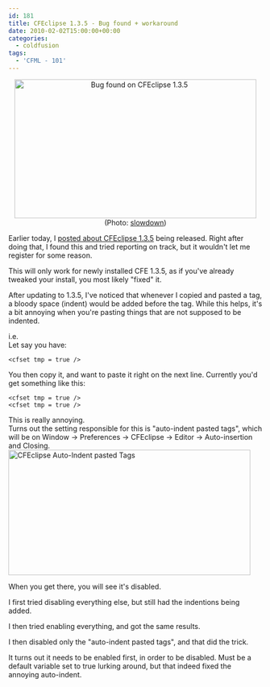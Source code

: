 ```yaml
---
id: 181
title: CFEclipse 1.3.5 - Bug found + workaround
date: 2010-02-02T15:00:00+00:00
categories:
  - coldfusion
tags:
  - 'CFML - 101'
---
```

<p style="text-align: center;">
  <img src="http://files.placona.co.uk/cfeclipse_release/screen_bug.jpg" alt="Bug found on CFEclipse 1.3.5" width="480" height="276" /><br /> (Photo: <a title="Photo by slowdown" rel="nofollow" href="http://www.flickr.com/photos/slowafternoon/" target="_blank">slowdown</a>)
</p>

Earlier today, I <a title="CFEclipse 1.3.5 Released" href="http://www.placona.co.uk/180/coldfusion/cfeclipse-1-3-5-released/" target="_self">posted about CFEclipse 1.3.5</a> being released. Right after doing that, I found this and tried reporting on track, but it wouldn't let me register for some reason.

This will only work for newly installed CFE 1.3.5, as if you've already tweaked your install, you most likely "fixed" it.

After updating to 1.3.5, I've noticed that whenever I copied and pasted a tag, a bloody space (indent) would be added before the tag. While this helps, it's a bit annoying when you're pasting things that are not supposed to be indented.

<div>
  i.e.
</div>

<div>
  Let say you have:
</div>

```
<cfset tmp = true />
```

<!--more-->

<div>
  You then copy it, and want to paste it right on the next line. Currently you'd get something like this:
</div>

```
<cfset tmp = true />
<cfset tmp = true />
```

<div>
  This is really annoying.
</div>

<div>
  Turns out the setting responsible for this is "auto-indent pasted tags", which will be on Window -> Preferences -> CFEclipse -> Editor -> Auto-insertion and Closing.
</div>

<div>
  <img src="http://files.placona.co.uk/cfeclipse_release/cfeclipse_bug.jpg" alt="CFEclipse Auto-Indent pasted Tags" width="480" height="249" />
</div>

When you get there, you will see it's disabled.

I first tried disabling everything else, but still had the indentions being added.

I then tried enabling everything, and got the same results.

I then disabled only the "auto-indent pasted tags", and that did the trick.

It turns out it needs to be enabled first, in order to be disabled. Must be a default variable set to true lurking around, but that indeed fixed the annoying auto-indent.
